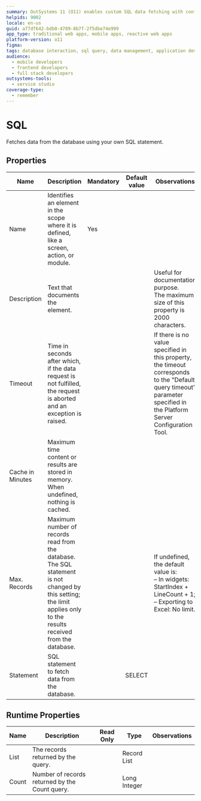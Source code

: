 ```yaml
---
summary: OutSystems 11 (O11) enables custom SQL data fetching with configurable properties and runtime attributes for enhanced database interaction.
helpids: 9002
locale: en-us
guid: a77df642-bdb0-4789-8b7f-2f5dbe74e999
app_type: traditional web apps, mobile apps, reactive web apps
platform-version: o11
figma:
tags: database interaction, sql query, data management, application development, platform configuration
audience:
  - mobile developers
  - frontend developers
  - full stack developers
outsystems-tools:
  - service studio
coverage-type:
  - remember
---
```


# SQL

Fetches data from the database using your own SQL statement.  

## Properties

<table markdown="1">
<thead>
<tr>
<th>Name</th>
<th>Description</th>
<th>Mandatory</th>
<th>Default value</th>
<th>Observations</th>
</tr>
</thead>
<tbody>
<tr>
<td title="Name">Name</td>
<td>Identifies an element in the scope where it is defined, like a screen, action, or module.</td>
<td>Yes</td>
<td></td>
<td></td>
</tr>
<tr>
<td title="Description">Description</td>
<td>Text that documents the element.</td>
<td></td>
<td></td>
<td>Useful for documentation purpose.<br/>The maximum size of this property is 2000 characters.</td>
</tr>
<tr>
<td title="Timeout">Timeout</td>
<td>Time in seconds after which, if the data request is not fulfilled, the request is aborted and an exception is raised.</td>
<td></td>
<td></td>
<td>If there is no value specified in this property, the timeout corresponds to the "Default query timeout" parameter specified in the Platform Server Configuration Tool.</td>
</tr>
<tr>
<td title="Cache in Minutes">Cache in Minutes</td>
<td>Maximum time content or results are stored in memory. When undefined, nothing is cached.</td>
<td></td>
<td></td>
<td></td>
</tr>
<tr>
<td title="Max. Records">Max. Records</td>
<td>Maximum number of records read from the database. The SQL statement is not changed by this setting; the limit applies only to the results received from the database.</td>
<td></td>
<td></td>
<td>If undefined, the default value is:<br/>
        – In widgets: StartIndex + LineCount + 1;<br/>
        – Exporting to Excel: No limit.</td>
</tr>
<tr>
<td title="Statement">Statement</td>
<td>SQL statement to fetch data from the database.</td>
<td></td>
<td>SELECT </td>
<td></td>
</tr>
</tbody>
</table>

## Runtime Properties

<table markdown="1">
<thead>
<tr>
<th>Name</th>
<th>Description</th>
<th>Read Only</th>
<th>Type</th>
<th>Observations</th>
</tr>
</thead>
<tbody>
<tr>
<td>List</td>
<td>The records returned by the query.</td>
<td></td>
<td>Record List</td>
<td></td>
</tr>
<tr>
<td>Count</td>
<td>Number of records returned by the Count query.</td>
<td></td>
<td>Long Integer</td>
<td></td>
</tr>
</tbody>
</table>

